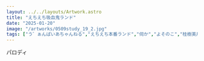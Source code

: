 ```yaml
---
layout: ../../layouts/Artwork.astro
title: "えちえち吸血鬼ランド"
date: "2025-01-20"
image: "/artworks/0509study_19_2.jpg"
tags: ["う゛ぁんぱいあちゃんねる","えちえち本番ランド","伺か","よそのこ","桂樹美月姫","聖光院カーラ","かんたん絵","お気に入り"]
---
```


パロディ